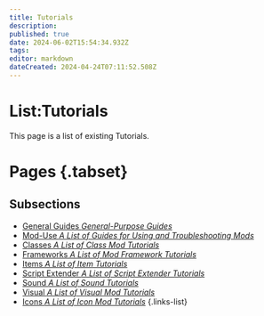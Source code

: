 ```yaml
---
title: Tutorials
description: 
published: true
date: 2024-06-02T15:54:34.932Z
tags: 
editor: markdown
dateCreated: 2024-04-24T07:11:52.508Z
---
```


# List:Tutorials
This page is a list of existing Tutorials.

# Pages {.tabset}
## Subsections
- [General Guides *General-Purpose Guides*](General)
- [Mod-Use *A List of Guides for Using and Troubleshooting Mods*](Mod-Use)
- [Classes *A List of Class Mod Tutorials*](Classes)
- [Frameworks *A List of Mod Framework Tutorials*](Mod-Frameworks)
- [Items *A List of Item Tutorials*](Items)
- [Script Extender *A List of Script Extender Tutorials*](ScriptExtender)
- [Sound *A List of Sound Tutorials*](/Tutorials/Sound)
- [Visual *A List of Visual Mod Tutorials*](Visual)
- [Icons *A List of Icon Mod Tutorials*](Icons)
{.links-list}

